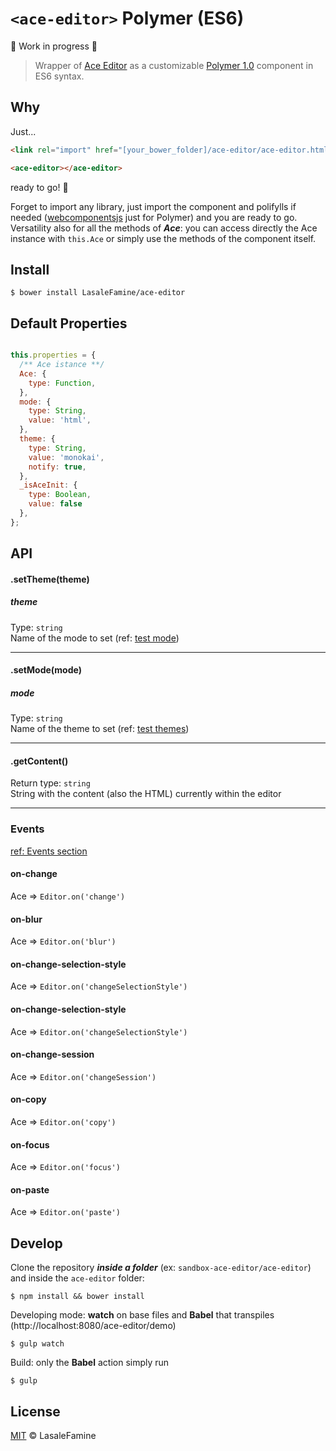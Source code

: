 # `<ace-editor>` Polymer (ES6)


:construction: Work in progress :construction:

> Wrapper of [Ace Editor](https://ace.c9.io) as a customizable [Polymer 1.0](https://www.polymer-project.org/1.0/) component in ES6 syntax.

## Why

Just...

``` html
<link rel="import" href="[your_bower_folder]/ace-editor/ace-editor.html">

<ace-editor></ace-editor>

```
ready to go! :rocket:

Forget to import any library, just import the component and polifylls if needed ([webcomponentsjs](https://github.com/webcomponents/webcomponentsjs) just for Polymer) and you are ready to go.  
Versatility also for all the methods of ***Ace***: you can access directly the Ace instance with `this.Ace` or simply use the methods of the component itself.

## Install

    $ bower install LasaleFamine/ace-editor

## Default Properties
``` js

this.properties = {
  /** Ace istance **/
  Ace: {
    type: Function,
  },
  mode: {
    type: String,
    value: 'html',
  },
  theme: {
    type: String,
    value: 'monokai',
    notify: true,
  },
  _isAceInit: {
    type: Boolean,
    value: false
  },
};

```

## API

#### .setTheme(theme)
##### theme
Type: `string`  
Name of the mode to set (ref: [test mode](https://ace.c9.io/tool/mode_creator.html))
____

#### .setMode(mode)
##### mode
Type: `string`  
Name of the theme to set (ref: [test themes](https://ace.c9.io/tool/mode_creator.html))
____

#### .getContent()
Return type: `string`  
String with the content (also the HTML) currently within the editor
___

### Events
[ref: Events section](https://ace.c9.io/#nav=api&api=editor)
#### on-change
Ace => ``` Editor.on('change') ```
#### on-blur
Ace => ``` Editor.on('blur') ```
#### on-change-selection-style
Ace => ``` Editor.on('changeSelectionStyle') ```
#### on-change-selection-style
Ace => ``` Editor.on('changeSelectionStyle') ```
#### on-change-session
Ace => ``` Editor.on('changeSession') ```
#### on-copy
Ace => ``` Editor.on('copy') ```
#### on-focus
Ace => ``` Editor.on('focus') ```
#### on-paste
Ace => ``` Editor.on('paste') ```




## Develop

Clone the repository ***inside a folder*** (ex: `sandbox-ace-editor/ace-editor`) and inside the `ace-editor` folder:

    $ npm install && bower install

Developing mode: **watch** on base files and **Babel** that transpiles (http://localhost:8080/ace-editor/demo)

    $ gulp watch

Build: only the **Babel** action simply run

    $ gulp


## License

[MIT](https://github.com/LasaleFamine/ace-editor/blob/master/LICENSE.md) &copy; LasaleFamine
